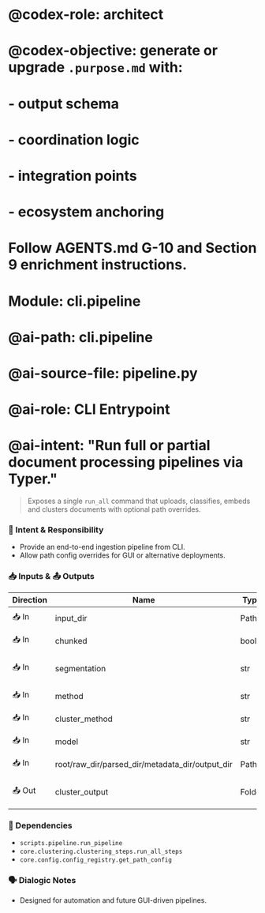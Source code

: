 # @codex-role: architect
# @codex-objective: generate or upgrade `.purpose.md` with:
# - output schema
# - coordination logic
# - integration points
# - ecosystem anchoring
# Follow AGENTS.md G-10 and Section 9 enrichment instructions.

# Module: cli.pipeline
# @ai-path: cli.pipeline
# @ai-source-file: pipeline.py
# @ai-role: CLI Entrypoint
# @ai-intent: "Run full or partial document processing pipelines via Typer."

> Exposes a single `run_all` command that uploads, classifies, embeds and clusters documents with optional path overrides.

### 🎯 Intent & Responsibility
- Provide an end-to-end ingestion pipeline from CLI.
- Allow path config overrides for GUI or alternative deployments.

### 📥 Inputs & 📤 Outputs
| Direction | Name | Type | Description |
|-----------|------|------|-------------|
| 📥 In | input_dir | Path | Folder of raw documents |
| 📥 In | chunked | bool | Classification chunk mode |
| 📥 In | segmentation | str | "semantic" or "paragraph" |
| 📥 In | method | str | Embedding source text |
| 📥 In | cluster_method | str | Clustering algorithm |
| 📥 In | model | str | Model for labeling |
| 📥 In | root/raw_dir/parsed_dir/metadata_dir/output_dir | Path | Optional path overrides |
| 📤 Out | cluster_output | Folder | CSV/PNG cluster exports |

### 🔗 Dependencies
- `scripts.pipeline.run_pipeline`
- `core.clustering.clustering_steps.run_all_steps`
- `core.config.config_registry.get_path_config`

### 🗣 Dialogic Notes
- Designed for automation and future GUI-driven pipelines.
